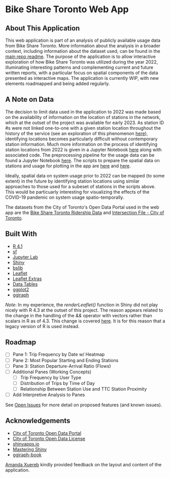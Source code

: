 # Bike Share Toronto Web App

## About This Application

This web application is part of an analysis of publicly available usage data from Bike Share Toronto. More information about the analysis in a broader context, including information about the dataset used, can be found in the [main repo readme](https://github.com/cmkimber/bikeshare-to/blob/main/readme.md). The purpose of the application is to allow interactive exploration of how Bike Share Toronto was utilized during the year 2022, illuminating interesting patterns and complementing current and future written reports, with a particular focus on spatial components of the data presented as interactive maps. The application is currently WIP, with new elements roadmapped and being added regularly.

## A Note on Data

The decision to limit data used in the application to 2022 was made based on the availability of information on the location of stations in the network, which at the outset of the project was available for early 2023. As station ID #s were not linked one-to-one with a given station location throughout the history of the service (see an exploration of this phenomenon [here](https://github.com/cmkimber/bikeshare-to/blob/main/Data%20Exploration/Station_ID_Duplication.ipynb)), identifying locations becomes particularly difficult without contemporary station information. Much more information on the process of identifying station locations from 2022 is given in a Jupyter Notebook [here](https://github.com/cmkimber/bikeshare-to/blob/main/Data%20Processing/Station_ID_Identification.ipynb) along with associated code. The preprocessing pipeline for the usage data can be found a Jupyter Notebook [here](https://github.com/cmkimber/bikeshare-to/blob/main/Data%20Processing/data_loading.ipynb). The scripts to prepare the spatial data on stations and usage for plotting in the app are [here](https://github.com/cmkimber/bikeshare-to/blob/main/Data%20Processing/station_data_2022_compilation.R) and [here](https://github.com/cmkimber/bikeshare-to/blob/main/Data%20Processing/ride_data_2022_sf.R).

Ideally, spatial data on system usage prior to 2022 can be mapped (to some extent) in the future by identifying station locations using similar approaches to those used for a subeset of stations in the scripts above. This would be particuarly interesting for visualizing the effects of the COVID-19 pandemic on system usage spatio-temporally.

The datasets from the City of Toronto's Open Data Portal used in the web app are the [Bike Share Toronto Ridership Data](https://open.toronto.ca/dataset/bike-share-toronto-ridership-data/) and [Intersection File - City of Toronto](https://open.toronto.ca/dataset/intersection-file-city-of-toronto/).

## Built With

* [R 4.1](https://www.r-project.org/)
* [sf](https://r-spatial.github.io/sf/)
* [Jupyter Lab](https://jupyter.org/)
* [Shiny](https://shiny.posit.co/)
* [bslib](https://rstudio.github.io/bslib/index.html)
* [Leaflet](https://leafletjs.com/)
* [Leaflet Extras](https://trafficonese.github.io/leaflet.extras/)
* [Data Tables](https://datatables.net/)
* [ggplot2](https://ggplot2.tidyverse.org/)
* [ggiraph](http://davidgohel.github.io/ggiraph/)

_Note_: In my experience, the _renderLeaflet()_ function in Shiny did not play nicely with R 4.3 at the outset of this project. The reason appears related to the change in the handling of the _&&_ operator with vectors rather than scalars in R as of 4.3. This change is covered [here](https://www.jumpingrivers.com/blog/whats-new-r43/). It is for this reason that a legacy version of R is used instead.

## Roadmap

- [ ] Pane 1: Trip Frequency by Date w/ Heatmap
- [ ] Pane 2: Most Popular Starting and Ending Stations
- [ ] Pane 3: Station Departure-Arrival Ratio (Flows)
- [ ] Additional Panes (Working Concepts)
  - [ ] Trip Frequency by User Type
  - [ ] Distribution of Trips by Time of Day
  - [ ] Relationship Between Station Use and TTC Station Proximity
- [ ] Add Interpretive Analysis to Panes

See [Open Issues](https://github.com/cmkimber/bikeshare-to/issues) for more detail on proposed features (and known issues).

## Acknowledgements

* [City of Toronto Open Data Portal](https://open.toronto.ca/)
* [City of Toronto Open Data License](https://www.toronto.ca/city-government/data-research-maps/open-data/open-data-licence/)
* [shinyapps.io](https://www.shinyapps.io/)
* [Mastering Shiny](https://mastering-shiny.org/index.html)
* [ggiraph-book](https://www.ardata.fr/ggiraph-book/)

[Amanda Xuereb](https://www.linkedin.com/in/amanda-xuereb-4a75139a/) kindly provided feedback on the layout and content of the application.
